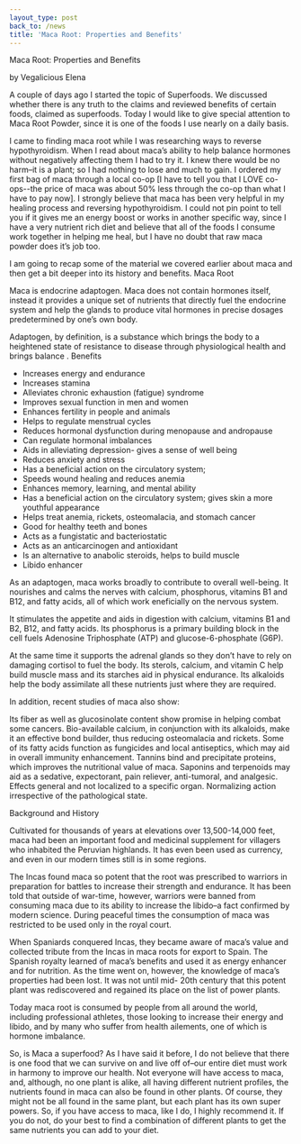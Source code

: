 ```yaml
---
layout_type: post
back_to: /news
title: 'Maca Root: Properties and Benefits'
---
```

Maca Root: Properties and Benefits

by Vegalicious Elena


A couple of days ago I started the topic of Superfoods.  We discussed whether there is any truth to the claims and reviewed benefits of certain foods, claimed as superfoods.  Today I would like to give special attention to Maca Root Powder, since it is one of the foods I use nearly on a daily basis.

I came to finding maca root while I was researching ways to reverse hypothyroidism.  When I read about maca’s ability to help balance hormones without negatively affecting them I had to try it.  I knew there would be no harm–it is a plant; so I had nothing to lose and much to gain.  I ordered my first bag of maca through a local co-op [I have to tell you that I LOVE co-ops--the price of maca was about 50% less through the co-op than what I have to pay now].  I strongly believe that maca has been very helpful in my healing process and reversing hypothyroidism.  I could not pin point to tell you if it gives me an energy boost or works in another specific way, since I have a very nutrient rich diet and believe that all of the foods I consume work together in helping me heal, but I have no doubt that raw maca powder does it’s job too.

I am going to recap some of the material we covered earlier about maca and then get a bit deeper into its history and benefits.
Maca Root


Maca is endocrine adaptogen.  Maca does not contain hormones itself, instead it provides a unique set of nutrients that directly fuel the endocrine system and help the glands to produce vital hormones in precise dosages predetermined by one’s own body.

Adaptogen, by definition, is a substance which brings the body to a heightened state of resistance to disease through physiological health and brings balance .
Benefits

* Increases energy and endurance
* Increases stamina
* Alleviates chronic exhaustion (fatigue) syndrome
* Improves sexual function in men and women
* Enhances fertility in people and animals
* Helps to regulate menstrual cycles
* Reduces hormonal dysfunction during menopause and andropause
* Can regulate hormonal imbalances
* Aids in alleviating depression- gives a sense of well being
* Reduces anxiety and stress
* Has a beneficial action on the circulatory system;
* Speeds wound healing and reduces anemia
* Enhances memory, learning, and mental ability
* Has a beneficial action on the circulatory system; gives skin a more youthful appearance
* Helps treat anemia, rickets, osteomalacia, and stomach cancer
* Good for healthy teeth and bones
* Acts as a fungistatic and bacteriostatic
* Acts as an anticarcinogen and antioxidant
* Is an alternative to anabolic steroids, helps to build muscle
* Libido enhancer

As an adaptogen, maca works broadly to contribute to overall well-being. It nourishes and calms the nerves with calcium, phosphorus, vitamins B1 and B12, and fatty acids, all of which work eneficially on the nervous system.

It stimulates the appetite and aids in digestion with calcium, vitamins B1 and B2, B12, and fatty acids. Its phosphorus is a primary building block in the cell fuels Adenosine Triphosphate (ATP) and glucose-6-phosphate (G6P).

At the same time it supports the adrenal glands so they don’t have to rely on damaging cortisol to fuel the body. Its sterols, calcium, and vitamin C help build muscle mass and its starches aid in physical endurance. Its alkaloids help the body assimilate all these nutrients just where they are required.

In addition, recent studies of maca also show:

   Its fiber as well as glucosinolate content show promise in helping combat some cancers.
    Bio-available calcium, in conjunction with its alkaloids, make it an effective bond builder, thus reducing osteomalacia and rickets.
    Some of its fatty acids function as fungicides and local antiseptics, which may aid in overall immunity enhancement.
    Tannins bind and precipitate proteins, which improves the nutritional value of maca.
    Saponins and terpenoids may aid as a sedative, expectorant, pain reliever, anti-tumoral, and analgesic.
    Effects general and not localized to a specific organ.
    Normalizing action irrespective of the pathological state.

Background and History

Cultivated for thousands of years at elevations over 13,500-14,000 feet, maca had been an important food and medicinal supplement for villagers who inhabited the Peruvian highlands.   It has even been used as currency, and even in our modern times still is in some regions.

The Incas found maca so potent that the root was prescribed to warriors in preparation for battles to increase their strength and endurance.  It has been told that outside of war-time, however, warriors were banned from consuming maca due to its ability to increase the libido–a fact confirmed by modern science.  During peaceful times the consumption of maca  was restricted to be used only in the royal court.

When Spaniards conquered Incas, they became aware of maca’s value and collected tribute from the Incas in maca roots for export to Spain.  The Spanish royalty learned of maca’s benefits and used it as energy enhancer and for nutrition.  As the time went on, however, the knowledge of maca’s properties had been lost.  It was not until mid- 20th century that this potent plant was rediscovered and regained its place on the list of power plants.

Today maca root is consumed by people from all around the world, including professional athletes, those looking to increase their energy and libido, and by many who suffer from health ailements, one of which is hormone imbalance.


So, is Maca a superfood? As I have said it before, I do not believe that there is one food that we can survive on and live off of–our entire diet must work in harmony to improve our health.  Not everyone will have access to maca, and, although, no one plant is alike, all having different nutrient profiles, the nutrients found in maca can also be found in other plants.  Of course, they might not be all found in the same plant, but each plant has its own super powers.  So, if you have access to maca, like I do, I highly recommend it.  If you do not, do your best to find a combination of different plants to get the same nutrients you can add to your diet.
